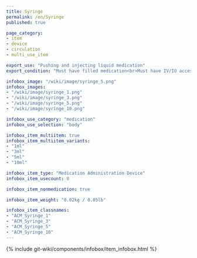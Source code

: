 ```yaml
---
title: Syringe
permalink: /en/Syringe
published: true

page_category:
- item
- device
- circulation
- multi_use_item

export_use: "Pushing and injecting liquid medication"
export_condition: "Must have filled medication<br>Must have IV/IO access to push medication intravenously"

infobox_image: "/wiki/image/syringe_5.png"
infobox_images:
- "/wiki/image/syringe_1.png"
- "/wiki/image/syringe_3.png"
- "/wiki/image/syringe_5.png"
- "/wiki/image/syringe_10.png"

infobox_use_category: "medication"
infobox_use_selection: "body"

infobox_item_multiitem: true
infobox_item_multiitem_variants:
- "1ml"
- "3ml"
- "5ml"
- "10ml"

infobox_item_type: "Medication Administration Device"
infobox_item_usecount: 0

infobox_item_nonmedication: true

infobox_item_weight: "0.02kg / 0.05lb"

infobox_item_classnames:
- "ACM_Syringe_1"
- "ACM_Syringe_3"
- "ACM_Syringe_5"
- "ACM_Syringe_10"
---
```


{% include git-wiki/components/infobox/item_infobox.html %}